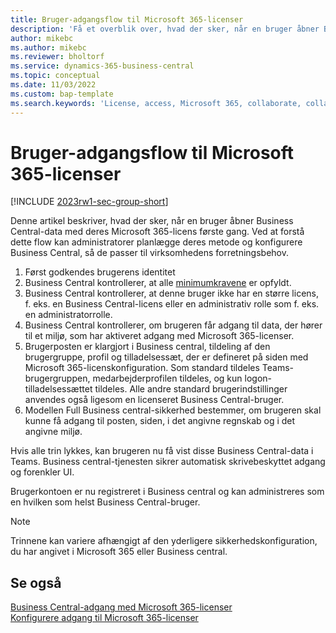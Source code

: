 ```yaml
---
title: Bruger-adgangsflow til Microsoft 365-licenser
description: 'Få et overblik over, hvad der sker, når en bruger åbner Business Central-data med deres Microsoft 365-licens første gang.'
author: mikebc
ms.author: mikebc
ms.reviewer: bholtorf
ms.service: dynamics-365-business-central
ms.topic: conceptual
ms.date: 11/03/2022
ms.custom: bap-template
ms.search.keywords: 'License, access, Microsoft 365, collaborate, collaboration, Teams, Microsoft Teams'
---
```

# <a name="user-access-flow-for-microsoft-365-licenses"></a>Bruger-adgangsflow til Microsoft 365-licenser

[!INCLUDE [2023rw1-sec-group-short](includes/2023rw1-sec-group-short.md)]

Denne artikel beskriver, hvad der sker, når en bruger åbner Business Central-data med deres Microsoft 365-licens første gang. Ved at forstå dette flow kan administratorer planlægge deres metode og konfigurere Business Central, så de passer til virksomhedens forretningsbehov.

1. Først godkendes brugerens identitet 
2. Business Central kontrollerer, at alle [minimumkravene](admin-access-with-m365-license.md#minimum-requirements) er opfyldt.
3. Business Central kontrollerer, at denne bruger ikke har en større licens, f. eks. en Business Central-licens eller en administrativ rolle som f. eks. en administratorrolle. 
4. Business Central kontrollerer, om brugeren får adgang til data, der hører til et miljø, som har aktiveret adgang med Microsoft 365-licenser. 
5. Brugerposten er klargjort i Business central, tildeling af den brugergruppe, profil og tilladelsessæt, der er defineret på siden med Microsoft 365-licenskonfiguration. Som standard tildeles Teams-brugergruppen, medarbejderprofilen tildeles, og kun logon-tilladelsessættet tildeles. Alle andre standard brugerindstillinger anvendes også ligesom en licenseret Business Central-bruger. 
6. Modellen Full Business central-sikkerhed bestemmer, om brugeren skal kunne få adgang til posten, siden, i det angivne regnskab og i det angivne miljø. 

Hvis alle trin lykkes, kan brugeren nu få vist disse Business Central-data i Teams. Business central-tjenesten sikrer automatisk skrivebeskyttet adgang og forenkler UI. 

Brugerkontoen er nu registreret i Business central og kan administreres som en hvilken som helst Business Central-bruger.

> [!NOTE]
> Trinnene kan variere afhængigt af den yderligere sikkerhedskonfiguration, du har angivet i Microsoft 365 eller Business central.

## <a name="see-also"></a>Se også

[Business Central-adgang med Microsoft 365-licenser](admin-access-with-m365-license.md#minimum-requirements)  
[Konfigurere adgang til Microsoft 365-licenser](admin-access-with-m365-license-setup.md)  

